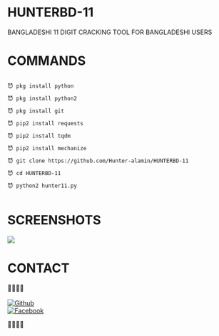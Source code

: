 # HUNTERBD-11
BANGLADESHI 11 DIGIT CRACKING TOOL FOR BANGLADESHI USERS

# COMMANDS

````

😈 pkg install python

😈 pkg install python2

😈 pkg install git

😈 pip2 install requests

😈 pip2 install tqdm

😈 pip2 install mechanize

😈 git clone https://github.com/Hunter-alamin/HUNTERBD-11

😈 cd HUNTERBD-11

😈 python2 hunter11.py


````

# SCREENSHOTS
![](https://l.top4top.io/p_2098d720q0.jpg)

# CONTACT
<b>🔰🔰🔰🔰</b> </br> <br>[![Github](https://img.shields.io/badge/Github-HUNTERBOY_ALAMIN-green?style=flat-square&logo=githublogoColor=blue&labelColor=blue)](https://github.com/Hunter-alamin)<br> [![Facebook](https://img.shields.io/badge/Facebook-HUNTERBOY_ALAMIN-yellow?style=flat-square&logo=facebooklogoColor=green&labelColor=red)](https://www.facebook.com/alaminkhan.60)

<b>🔰🔰🔰🔰<b>
